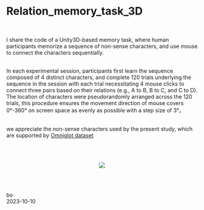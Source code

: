 # Relation_memory_task_3D
<br />

I share the code of a Unity3D-based memory task, where human participants memorize a sequence of non-sense characters, and use mouse to connect the characters sequentially. 
<br /><br />



In each experimental session, participants first learn the sequence composed of 4 distinct characters, and complete 120 trials underlying the sequence in the session with each trial necessitating 4 mouse clicks to connect three pairs based on their relations (e.g., A to B, B to C, and C to D). The location of characters were pseudorandomly arranged across the 120 trials, this procedure ensures the movement direction of mouse covers 0°-360° on screen space as evenly as possible with a step size of 3°。 
<br /><br />













we appreciate the non-sense characters used by the present study, which are supported by [Omniglot dataset ](https://www.omniglot.com/)

<br /><br />

<p align="center"> 
<img src="https://github.com/ZHANGneuro/Relation_memory_task_3D/blob/main/video-example720.gif">
</p>
<br /> <br /> 


bo <br />
2023-10-10
<br /><br />

